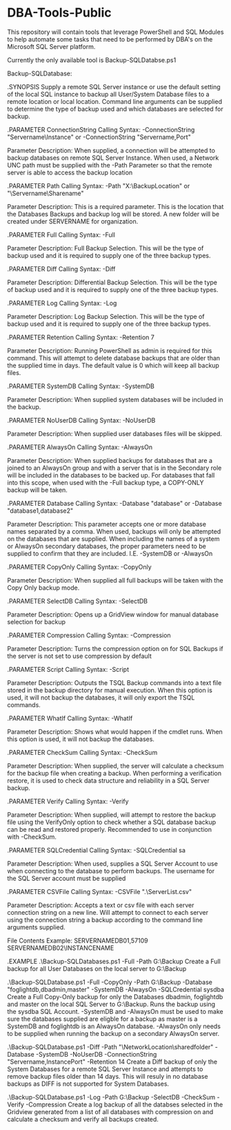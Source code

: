 # DBA-Tools-Public

This repository will contain tools that leverage PowerShell and SQL Modules to help automate some tasks that need to be performed by DBA's on the Microsoft SQL Server platform.

Currently the only available tool is Backup-SQLDatabse.ps1

Backup-SQLDatabase:

.SYNOPSIS
Supply a remote SQL Server instance or use the default setting of the local SQL instance to backup all User/System Database files to a remote location or local location.
Command line arguments can be supplied to determine the type of backup used and which databases are selected for backup.

.PARAMETER ConnectionString
Calling Syntax: -ConnectionString "Servername\Instance" or -ConnectionString "Servername,Port"

Parameter Description: When supplied, a connection will be attempted to backup databases on remote SQL Server Instance. When used, 
a Network UNC path must be supplied with the -Path Parameter so that the remote server is able to access the backup location

.PARAMETER Path
Calling Syntax: -Path "X:\BackupLocation" or "\\Servername\Sharename"

Parameter Description: This is a required parameter. This is the location that the Databases Backups and backup log will be stored. A new folder will be created under SERVERNAME for organization.

.PARAMETER Full
Calling Syntax: -Full

Parameter Description: Full Backup Selection. This will be the type of backup used and it is required to supply one of the three backup types.

.PARAMETER Diff
Calling Syntax: -Diff

Parameter Description: Differential Backup Selection. This will be the type of backup used and it is required to supply one of the three backup types.

.PARAMETER Log
Calling Syntax: -Log

Parameter Description: Log Backup Selection. This will be the type of backup used and it is required to supply one of the three backup types.

.PARAMETER Retention
Calling Syntax: -Retention 7

Parameter Description: Running PowerShell as admin is required for this command. This will attempt to delete database backups that are older than the supplied time in days. The default value is 0 which will keep all backup files.

.PARAMETER SystemDB
Calling Syntax: -SystemDB

Parameter Description: When supplied system databases will be included in the backup.

.PARAMETER NoUserDB
Calling Syntax: -NoUserDB

Parameter Description: When supplied user databases files will be skipped.

.PARAMETER AlwaysOn
Calling Syntax: -AlwaysOn

Parameter Description: When supplied backups for databases that are a joined to an AlwaysOn group and with a server that is in the Secondary role will be included in the databases to be backed up. 
For databases that fall into this scope, when used with the -Full backup type, a COPY-ONLY backup will be taken.

.PARAMETER Database
Calling Syntax: -Database "database" or -Database "database1,database2"

Parameter Description: This parameter accepts one or more database names separated by a comma. When used, backups will only be attempted on the databases that are supplied. 
When including the names of a system or AlwaysOn secondary databases, the proper parameters need to be supplied to confirm that they are included. I.E. -SystemDB or -AlwaysOn

.PARAMETER CopyOnly
Calling Syntax: -CopyOnly

Parameter Description: When supplied all full backups will be taken with the Copy Only backup mode.

.PARAMETER SelectDB
Calling Syntax: -SelectDB

Parameter Description: Opens up a GridView window for manual database selection for backup

.PARAMETER Compression
Calling Syntax: -Compression

Parameter Description: Turns the compression option on for SQL Backups if the server is not set to use compression by default

.PARAMETER Script
Calling Syntax: -Script

Parameter Description: Outputs the TSQL Backup commands into a text file stored in the backup directory for manual execution. When this option is used, it will not backup the databases,
it will only export the TSQL commands.

.PARAMETER WhatIf
Calling Syntax: -WhatIf

Parameter Description: Shows what would happen if the cmdlet runs. When this option is used, it will not backup the databases.

.PARAMETER CheckSum
Calling Syntax: -CheckSum

Parameter Description: When supplied, the server will calculate a checksum for the backup file when creating a backup. When performing a verification restore, it is used to check data 
structure and reliability in a SQL Server backup.

.PARAMETER Verify
Calling Syntax: -Verify

Parameter Description: When supplied, will attempt to restore the backup file using the VerifyOnly option to check whether a SQL database backup can be read and restored properly. 
Recommended to use in conjunction with -CheckSum.

.PARAMETER SQLCredential
Calling Syntax: -SQLCredential sa

Parameter Description: When used, supplies a SQL Server Account to use when connecting to the database to perform backups. The username for the SQL Server account must be supplied

.PARAMETER CSVFile
Calling Syntax: -CSVFile ".\ServerList.csv"

Parameter Description: Accepts a text or csv file with each server connection string on a new line. Will attempt to connect to each server using the connection string a backup according
to the command line arguments supplied.

File Contents Example:
SERVERNAMEDB01,57109
SERVERNAMEDB02\INSTANCENAME


.EXAMPLE
.\Backup-SQLDatabases.ps1 -Full -Path G:\Backup
    Create a Full backup for all User Databases on the local server to G:\Backup

.\Backup-SQLDatabase.ps1 -Full -CopyOnly -Path G:\Backup -Database "foglightdb,dbadmin,master" -SystemDB -AlwaysOn -SQLCredential sysdba
    Create a Full Copy-Only backup for only the Databases dbadmin, foglightdb and master on the local SQL Server to G:\Backup. Runs the backup
    using the sysdba SQL Account.
    -SystemDB and -AlwaysOn must be used to make sure the databases supplied are eligble for a backup as master is a SystemDB and
    foglightdb is an AlwaysOn database. -AlwaysOn only needs to be supplied when running the backup on a secondary AlwaysOn server.

.\Backup-SQLDatabase.ps1 -Diff -Path "\\NetworkLocation\sharedfolder" -Database -SystemDB -NoUserDB -ConnectionString "Servername,InstancePort" -Retention 14
    Create a Diff backup of only the System Databases for a remote SQL Server Instance and attempts to remove backup files older than 14 days. 
    This will resuly in no database backups as DIFF is not supported for System Databases.

.\Backup-SQLDatabase.ps1 -Log -Path G:\Backup -SelectDB -CheckSum -Verify -Compression
    Create a log backup of all the databses selected in the Gridview generated from a list of all databases with compression on and calculate a checksum and verify all backups created.
